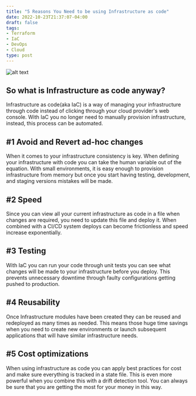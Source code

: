 ```yaml
---
title: "5 Reasons You Need to be using Infrastructure as code"
date: 2022-10-23T21:37:07-04:00
draft: false
tags:
- Terraform
- IaC
- DevOps
- Cloud
type: post
---
```


![alt text](/images/servers.jpg "Image of servers in a data center")

## So what is Infrastructure as code anyway?
Infrastructure as code(aka IaC) is a way of managing your infrastructure through code instead of clicking through your cloud provider's web console. With IaC you no longer need to manually provision infrastructure, instead, this process can be automated.

## #1 Avoid and Revert ad-hoc changes
When it comes to your infrastructure consistency is key. When defining your infrastructure with code you can take the human variable out of the equation. With small environments, it is easy enough to provision infrastructure from memory but once you start having testing, development, and staging versions mistakes will be made.

## #2 Speed
Since you can view all your current infrastructure as code in a file when changes are required, you need to update this file and deploy it. When combined with a CI/CD system deploys can become frictionless and speed increase exponentially.

## #3 Testing
With IaC you can run your code through unit tests you can see what changes will be made to your infrastructure before you deploy. This prevents unnecessary downtime through faulty configurations getting pushed to production.

## #4 Reusability
Once Infrastructure modules have been created they can be reused and redeployed as many times as needed. This means those huge time savings when you need to create new environments or launch subsequent applications that will have similar infrastructure needs.

## #5 Cost optimizations
When using infrastructure as code you can apply best practices for cost and make sure everything is tracked in a state file. This is even more powerful when you combine this with a drift detection tool. You can always be sure that you are getting the most for your money in this way.
